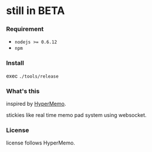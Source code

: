 still in BETA
=============

### Requirement

* `nodejs >= 0.6.12`
* `npm`

### Install

exec `./tools/release`

### What's this

inspired by [HyperMemo](http://akiroom.com/freeware/recommend/hypermemo.html).

stickies like real time memo pad system using websocket.

### License

license follows HyperMemo.

